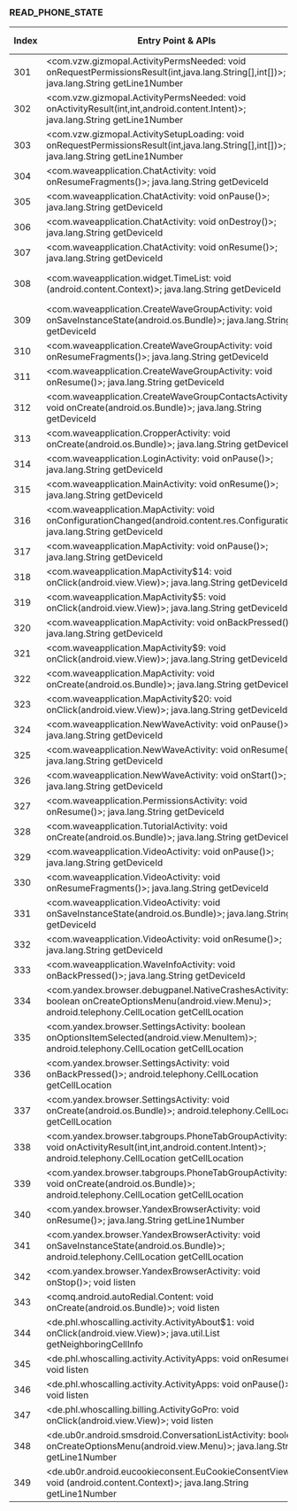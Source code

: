 ### READ_PHONE_STATE
| Index | Entry Point & APIs | Screen shot | Resource id | Label |
| ------------- | ------------- | ------------- |-------------|-------------|
| 301 | <com.vzw.gizmopal.ActivityPermsNeeded: void onRequestPermissionsResult(int,java.lang.String[],int[])>; java.lang.String getLine1Number | ![](D:\COSMOS\output\py\Play_win8\Communication\com.vzw.gizmopal\com.vzw.gizmopal.ActivityPermsNeeded.png) |  | |
| 302 | <com.vzw.gizmopal.ActivityPermsNeeded: void onActivityResult(int,int,android.content.Intent)>; java.lang.String getLine1Number | ![](D:\COSMOS\output\py\Play_win8\Communication\com.vzw.gizmopal\com.vzw.gizmopal.ActivityPermsNeeded.png) |  | |
| 303 | <com.vzw.gizmopal.ActivitySetupLoading: void onRequestPermissionsResult(int,java.lang.String[],int[])>; java.lang.String getLine1Number | ![](D:\COSMOS\output\py\Play_win8\Communication\com.vzw.gizmopal\com.vzw.gizmopal.ActivitySetupLoading.png) |  | |
| 304 | <com.waveapplication.ChatActivity: void onResumeFragments()>; java.lang.String getDeviceId | ![](D:\COSMOS\output\py\Play_win8\Communication\com.waveapplication\com.waveapplication.ChatActivity.png) |  | |
| 305 | <com.waveapplication.ChatActivity: void onPause()>; java.lang.String getDeviceId | ![](D:\COSMOS\output\py\Play_win8\Communication\com.waveapplication\com.waveapplication.ChatActivity.png) |  | |
| 306 | <com.waveapplication.ChatActivity: void onDestroy()>; java.lang.String getDeviceId | ![](D:\COSMOS\output\py\Play_win8\Communication\com.waveapplication\com.waveapplication.ChatActivity.png) |  | |
| 307 | <com.waveapplication.ChatActivity: void onResume()>; java.lang.String getDeviceId | ![](D:\COSMOS\output\py\Play_win8\Communication\com.waveapplication\com.waveapplication.ChatActivity.png) |  | |
| 308 | <com.waveapplication.widget.TimeList: void <init>(android.content.Context)>; java.lang.String getDeviceId | ![](D:\COSMOS\output\py\Play_win8\Communication\com.waveapplication\com.waveapplication.CreateWaveGroupActivity.png) | {'2131689712': <sensitive_component.SensitiveComponent.SensitiveView object at 0x0000021457E24208>} | |
| 309 | <com.waveapplication.CreateWaveGroupActivity: void onSaveInstanceState(android.os.Bundle)>; java.lang.String getDeviceId | ![](D:\COSMOS\output\py\Play_win8\Communication\com.waveapplication\com.waveapplication.CreateWaveGroupActivity.png) |  | |
| 310 | <com.waveapplication.CreateWaveGroupActivity: void onResumeFragments()>; java.lang.String getDeviceId | ![](D:\COSMOS\output\py\Play_win8\Communication\com.waveapplication\com.waveapplication.CreateWaveGroupActivity.png) |  | |
| 311 | <com.waveapplication.CreateWaveGroupActivity: void onResume()>; java.lang.String getDeviceId | ![](D:\COSMOS\output\py\Play_win8\Communication\com.waveapplication\com.waveapplication.CreateWaveGroupActivity.png) |  | |
| 312 | <com.waveapplication.CreateWaveGroupContactsActivity: void onCreate(android.os.Bundle)>; java.lang.String getDeviceId | ![](D:\COSMOS\output\py\Play_win8\Communication\com.waveapplication\com.waveapplication.CreateWaveGroupContactsActivity.png) |  | |
| 313 | <com.waveapplication.CropperActivity: void onCreate(android.os.Bundle)>; java.lang.String getDeviceId | ![](D:\COSMOS\output\py\Play_win8\Communication\com.waveapplication\com.waveapplication.CropperActivity.png) |  | |
| 314 | <com.waveapplication.LoginActivity: void onPause()>; java.lang.String getDeviceId | ![](D:\COSMOS\output\py\Play_win8\Communication\com.waveapplication\com.waveapplication.LoginActivity.png) |  | |
| 315 | <com.waveapplication.MainActivity: void onResume()>; java.lang.String getDeviceId | ![](D:\COSMOS\output\py\Play_win8\Communication\com.waveapplication\com.waveapplication.MainActivity.png) |  | |
| 316 | <com.waveapplication.MapActivity: void onConfigurationChanged(android.content.res.Configuration)>; java.lang.String getDeviceId | ![](D:\COSMOS\output\py\Play_win8\Communication\com.waveapplication\com.waveapplication.MapActivity.png) |  | |
| 317 | <com.waveapplication.MapActivity: void onPause()>; java.lang.String getDeviceId | ![](D:\COSMOS\output\py\Play_win8\Communication\com.waveapplication\com.waveapplication.MapActivity.png) |  | |
| 318 | <com.waveapplication.MapActivity$14: void onClick(android.view.View)>; java.lang.String getDeviceId | ![](D:\COSMOS\output\py\Play_win8\Communication\com.waveapplication\com.waveapplication.MapActivity.png) |  | |
| 319 | <com.waveapplication.MapActivity$5: void onClick(android.view.View)>; java.lang.String getDeviceId | ![](D:\COSMOS\output\py\Play_win8\Communication\com.waveapplication\com.waveapplication.MapActivity.png) |  | |
| 320 | <com.waveapplication.MapActivity: void onBackPressed()>; java.lang.String getDeviceId | ![](D:\COSMOS\output\py\Play_win8\Communication\com.waveapplication\com.waveapplication.MapActivity.png) |  | |
| 321 | <com.waveapplication.MapActivity$9: void onClick(android.view.View)>; java.lang.String getDeviceId | ![](D:\COSMOS\output\py\Play_win8\Communication\com.waveapplication\com.waveapplication.MapActivity.png) |  | |
| 322 | <com.waveapplication.MapActivity: void onCreate(android.os.Bundle)>; java.lang.String getDeviceId | ![](D:\COSMOS\output\py\Play_win8\Communication\com.waveapplication\com.waveapplication.MapActivity.png) |  | |
| 323 | <com.waveapplication.MapActivity$20: void onClick(android.view.View)>; java.lang.String getDeviceId | ![](D:\COSMOS\output\py\Play_win8\Communication\com.waveapplication\com.waveapplication.MapActivity.png) |  | |
| 324 | <com.waveapplication.NewWaveActivity: void onPause()>; java.lang.String getDeviceId | ![](D:\COSMOS\output\py\Play_win8\Communication\com.waveapplication\com.waveapplication.NewWaveActivity.png) |  | |
| 325 | <com.waveapplication.NewWaveActivity: void onResume()>; java.lang.String getDeviceId | ![](D:\COSMOS\output\py\Play_win8\Communication\com.waveapplication\com.waveapplication.NewWaveActivity.png) |  | |
| 326 | <com.waveapplication.NewWaveActivity: void onStart()>; java.lang.String getDeviceId | ![](D:\COSMOS\output\py\Play_win8\Communication\com.waveapplication\com.waveapplication.NewWaveActivity.png) |  | |
| 327 | <com.waveapplication.PermissionsActivity: void onResume()>; java.lang.String getDeviceId | ![](D:\COSMOS\output\py\Play_win8\Communication\com.waveapplication\com.waveapplication.PermissionsActivity.png) |  | |
| 328 | <com.waveapplication.TutorialActivity: void onCreate(android.os.Bundle)>; java.lang.String getDeviceId | ![](D:\COSMOS\output\py\Play_win8\Communication\com.waveapplication\com.waveapplication.TutorialActivity.png) |  | |
| 329 | <com.waveapplication.VideoActivity: void onPause()>; java.lang.String getDeviceId | ![](D:\COSMOS\output\py\Play_win8\Communication\com.waveapplication\com.waveapplication.VideoActivity.png) |  | |
| 330 | <com.waveapplication.VideoActivity: void onResumeFragments()>; java.lang.String getDeviceId | ![](D:\COSMOS\output\py\Play_win8\Communication\com.waveapplication\com.waveapplication.VideoActivity.png) |  | |
| 331 | <com.waveapplication.VideoActivity: void onSaveInstanceState(android.os.Bundle)>; java.lang.String getDeviceId | ![](D:\COSMOS\output\py\Play_win8\Communication\com.waveapplication\com.waveapplication.VideoActivity.png) |  | |
| 332 | <com.waveapplication.VideoActivity: void onResume()>; java.lang.String getDeviceId | ![](D:\COSMOS\output\py\Play_win8\Communication\com.waveapplication\com.waveapplication.VideoActivity.png) |  | |
| 333 | <com.waveapplication.WaveInfoActivity: void onBackPressed()>; java.lang.String getDeviceId | ![](D:\COSMOS\output\py\Play_win8\Communication\com.waveapplication\com.waveapplication.WaveInfoActivity.png) |  | |
| 334 | <com.yandex.browser.debugpanel.NativeCrashesActivity: boolean onCreateOptionsMenu(android.view.Menu)>; android.telephony.CellLocation getCellLocation | ![](D:\COSMOS\output\py\Play_win8\Communication\com.yandex.browser\com.yandex.browser.debugpanel.NativeCrashesActivity.png) |  | |
| 335 | <com.yandex.browser.SettingsActivity: boolean onOptionsItemSelected(android.view.MenuItem)>; android.telephony.CellLocation getCellLocation | ![](D:\COSMOS\output\py\Play_win8\Communication\com.yandex.browser\com.yandex.browser.SettingsActivity.png) |  | |
| 336 | <com.yandex.browser.SettingsActivity: void onBackPressed()>; android.telephony.CellLocation getCellLocation | ![](D:\COSMOS\output\py\Play_win8\Communication\com.yandex.browser\com.yandex.browser.SettingsActivity.png) |  | |
| 337 | <com.yandex.browser.SettingsActivity: void onCreate(android.os.Bundle)>; android.telephony.CellLocation getCellLocation | ![](D:\COSMOS\output\py\Play_win8\Communication\com.yandex.browser\com.yandex.browser.SettingsActivity.png) |  | |
| 338 | <com.yandex.browser.tabgroups.PhoneTabGroupActivity: void onActivityResult(int,int,android.content.Intent)>; android.telephony.CellLocation getCellLocation | ![](D:\COSMOS\output\py\Play_win8\Communication\com.yandex.browser\com.yandex.browser.tabgroups.PhoneTabGroupActivity.png) |  | |
| 339 | <com.yandex.browser.tabgroups.PhoneTabGroupActivity: void onCreate(android.os.Bundle)>; android.telephony.CellLocation getCellLocation | ![](D:\COSMOS\output\py\Play_win8\Communication\com.yandex.browser\com.yandex.browser.tabgroups.PhoneTabGroupActivity.png) |  | |
| 340 | <com.yandex.browser.YandexBrowserActivity: void onResume()>; java.lang.String getLine1Number | ![](D:\COSMOS\output\py\Play_win8\Communication\com.yandex.browser\com.yandex.browser.YandexBrowserActivity.png) |  | |
| 341 | <com.yandex.browser.YandexBrowserActivity: void onSaveInstanceState(android.os.Bundle)>; android.telephony.CellLocation getCellLocation | ![](D:\COSMOS\output\py\Play_win8\Communication\com.yandex.browser\com.yandex.browser.YandexBrowserActivity.png) |  | |
| 342 | <com.yandex.browser.YandexBrowserActivity: void onStop()>; void listen | ![](D:\COSMOS\output\py\Play_win8\Communication\com.yandex.browser\com.yandex.browser.YandexBrowserActivity.png) |  | |
| 343 | <comq.android.autoRedial.Content: void onCreate(android.os.Bundle)>; void listen | ![](D:\COSMOS\output\py\Play_win8\Communication\comq.android.autoRedial\comq.android.autoRedial.Content.png) |  | |
| 344 | <de.phl.whoscalling.activity.ActivityAbout$1: void onClick(android.view.View)>; java.util.List getNeighboringCellInfo | ![](D:\COSMOS\output\py\Play_win8\Communication\de.phl.whoscalling\de.phl.whoscalling.activity.ActivityAbout.png) |  | |
| 345 | <de.phl.whoscalling.activity.ActivityApps: void onResume()>; void listen | ![](D:\COSMOS\output\py\Play_win8\Communication\de.phl.whoscalling\de.phl.whoscalling.activity.ActivityApps.png) |  | |
| 346 | <de.phl.whoscalling.activity.ActivityApps: void onPause()>; void listen | ![](D:\COSMOS\output\py\Play_win8\Communication\de.phl.whoscalling\de.phl.whoscalling.activity.ActivityApps.png) |  | |
| 347 | <de.phl.whoscalling.billing.ActivityGoPro: void onClick(android.view.View)>; void listen | ![](D:\COSMOS\output\py\Play_win8\Communication\de.phl.whoscalling\de.phl.whoscalling.billing.ActivityGoPro.png) |  | |
| 348 | <de.ub0r.android.smsdroid.ConversationListActivity: boolean onCreateOptionsMenu(android.view.Menu)>; java.lang.String getLine1Number | ![](D:\COSMOS\output\py\Play_win8\Communication\de.ub0r.android.smsdroid\de.ub0r.android.smsdroid.ConversationListActivity.png) |  | |
| 349 | <de.ub0r.android.eucookieconsent.EuCookieConsentView: void <init>(android.content.Context)>; java.lang.String getLine1Number | ![](D:\COSMOS\output\py\Play_win8\Communication\de.ub0r.android.smsdroid\de.ub0r.android.smsdroid.ConversationListActivity.png) | {'2131558497': <sensitive_component.SensitiveComponent.SensitiveView object at 0x0000021457E2AAC8>} | |
